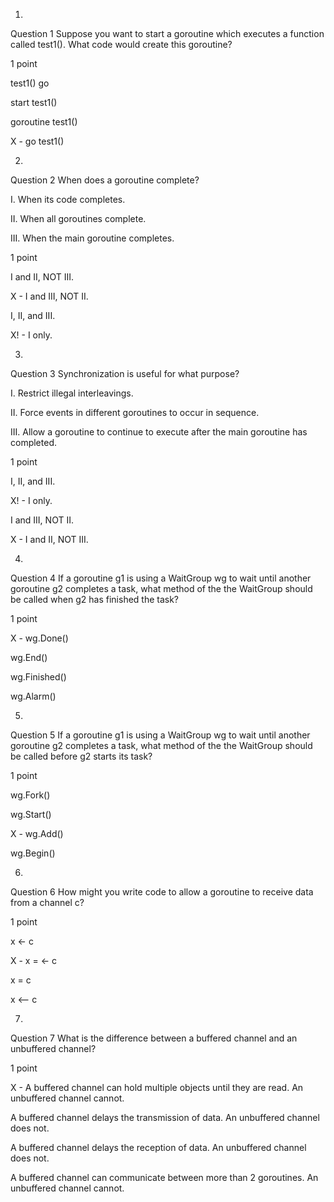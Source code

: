 1.
Question 1
Suppose you want to start a goroutine which executes a function called test1(). What code would create this goroutine?

1 point

test1()  go


start test1()


goroutine test1()


X - go test1()

2.
Question 2
When does a goroutine complete?

I. When its code completes.

II. When all goroutines complete.

III. When the main goroutine completes.

1 point

I and II, NOT III.


X - I and III, NOT II.


I, II, and III.


X! - I only.

3.
Question 3
Synchronization is useful for what purpose?

I. Restrict illegal interleavings.

II. Force events in different goroutines to occur in sequence.

III. Allow a goroutine to continue to execute after the main goroutine has completed.

1 point

I, II, and III.


X! - I only.


I and III, NOT II.


X - I and II, NOT III.

4.
Question 4
If a goroutine g1 is using a WaitGroup wg to wait until another goroutine g2 completes a task, what method of the the WaitGroup should be called when g2 has finished the task?

1 point

X - wg.Done()


wg.End()


wg.Finished()


wg.Alarm()

5.
Question 5
If a goroutine g1 is using a WaitGroup wg to wait until another goroutine g2 completes a task, what method of the the WaitGroup should be called before g2 starts its task?

1 point

wg.Fork()


wg.Start()


X - wg.Add()


wg.Begin()

6.
Question 6
How might you write code to allow a goroutine to receive data from a channel c?

1 point

x <- c


X - x = <- c


x = c


x <-- c

7.
Question 7
What is the difference between a buffered channel and an unbuffered channel?

1 point

X - A buffered channel can hold multiple objects until they are read. An unbuffered channel cannot.


A buffered channel delays the transmission of data. An unbuffered channel does not.


A buffered channel delays the reception of data. An unbuffered channel does not.


A buffered channel can communicate between more than 2 goroutines. An unbuffered channel cannot.